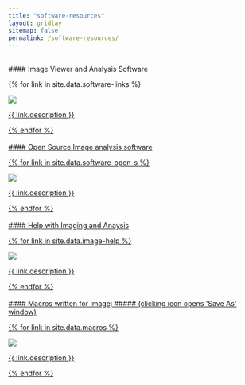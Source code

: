 ```yaml
---
title: "software-resources"
layout: gridlay
sitemap: false
permalink: /software-resources/
---
```


<br/>
#### Image Viewer and Analysis Software


<div class="software-links-container">

{% for link in site.data.software-links %}
<div class="col-lg-4 col-md-6 col-sm-12 text-center icon-container">
<a href="{{ link.url }}" target="_blank">
<img src='{{ site.url }}{{ site.baseurl }}/images/{{ link.image }}' class="icon-image"/>
<p class="icon-description">{{ link.description }}</p>
</div>
{% endfor %}

</div>

<br/>
#### Open Source Image analysis software


<div class="software-links-container">

{% for link in site.data.software-open-s %}
<div class="col-lg-4 col-md-6 col-sm-12 text-center icon-container">
<a href="{{ link.url }}" target="_blank">
<img src='{{ site.url }}{{ site.baseurl }}/images/{{ link.image }}' class="icon-image"/>
<p class="icon-description">{{ link.description }}</p>
</div>
{% endfor %}

</div>

<br/>
#### Help with Imaging and Anaysis


<div class="software-links-container">

{% for link in site.data.image-help %}
<div class="col-lg-4 col-md-6 col-sm-12 text-center icon-container">
<a href="{{ link.url }}" target="_blank">
<img src='{{ site.url }}{{ site.baseurl }}/images/{{ link.image }}' class="icon-image"/>
<p class="icon-description">{{ link.description }}</p>
</div>
{% endfor %}

</div>

<br/>
#### Macros written for Imagej
##### (clicking icon opens 'Save As' window)

<div class="software-links-container">

{% for link in site.data.macros %}
<div class="col-lg-4 col-md-6 col-sm-12 text-center icon-container">
<a href="{{ link.url }}" target="_blank">
<img src='{{ site.url }}{{ site.baseurl }}/images/{{ link.image }}' class="icon-image"/>
<p class="icon-description">{{ link.description }}</p>
</div>
{% endfor %}

</div>
